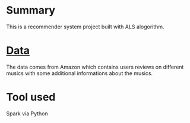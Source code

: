 # Summary
This is a recommender system project built with ALS alogorithm.

# [Data](https://nijianmo.github.io/amazon/index.html#code)
The data comes from Amazon which contains users reviews on different musics with some additional informations about the musics.

# Tool used
Spark via Python
